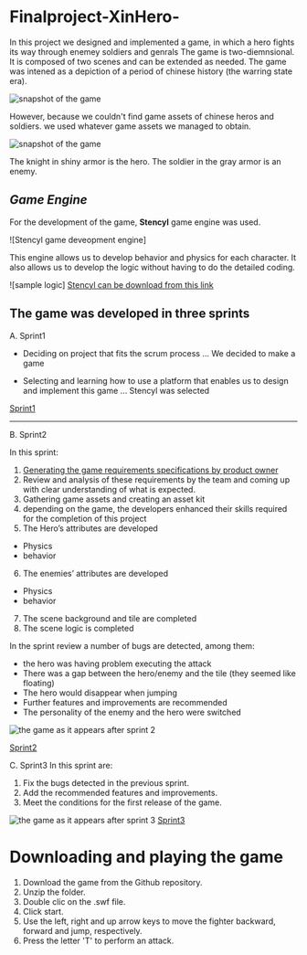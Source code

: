# Finalproject-XinHero-

In this project we designed and implemented a game, in which a hero fights its way through enemey soldiers and genrals
The game is two-diemnsional. It is composed of two scenes and can be extended as needed.
The game was intened as a depiction of a period of chinese history (the warring state era).

![snapshot of the game]()

However, because we couldn't find game assets of chinese  heros and soldiers. we used whatever game assets we managed to obtain.

![snapshot of the game]()

The knight in shiny armor is the hero.
The soldier in the gray armor is an enemy.

## *Game Engine*
For the development of the game, **Stencyl** game engine was used.

![Stencyl game deveopment engine]

This engine allows us to develop behavior and physics for each character.
It also allows us to develop the logic without having to do the detailed coding.

![sample logic]
[Stencyl can be download from this link](http://www.stencyl.com/)

## The game was developed in three sprints

A. Sprint1
* Deciding on project that fits the scrum process
... We decided to make a game

* Selecting and learning how to use a platform that enables us to design and implement this game
... Stencyl was selected

[Sprint1](https://github.com/Anesouadou/Finalproject-XinHero-/tree/Sprint-One)

-----------------------------------------------------------------
B. Sprint2

In this sprint:

1. [Generating the game requirements specifications by product owner]()
2. Review and analysis of these requirements by the team and coming up with clear understanding of what is expected.
3. Gathering game assets and creating an asset kit
4. depending on the game, the developers enhanced their skills required for the completion of this project
5. The Hero’s attributes are developed
* Physics
* behavior
6. The enemies’ attributes are developed 
* Physics
* behavior
7. The scene background and tile are completed
8. The scene logic is completed 

In the sprint review a number of bugs are detected, among them:
* the hero was having problem executing the attack
* There was a gap between the hero/enemy and the tile (they seemed like floating)
* The hero would disappear when jumping
* Further features and improvements are recommended
* The personality of the enemy and the hero were switched

![the game as it appears after sprint 2]()

[Sprint2](https://github.com/Anesouadou/Finalproject-XinHero-/tree/Sprint-Two)

C. Sprint3
In this sprint are:
1. Fix the bugs detected in the previous sprint.
2. Add the recommended features and improvements.
3. Meet the conditions for the first release of the game.

![the game as it appears after sprint 3]()
[Sprint3](https://github.com/Anesouadou/Finalproject-XinHero-/tree/Sprint-Three)

# Downloading and playing the game

1. Download the game from the Github repository.
2. Unzip the folder.
3. Double clic on the .swf file.  
4. Click start.
5. Use the left, right and up arrow keys to move the fighter backward, forward and jump, respectively.
6. Press the letter 'T' to perform an attack.   


